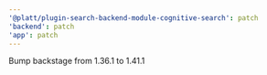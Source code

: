 ```yaml
---
'@platt/plugin-search-backend-module-cognitive-search': patch
'backend': patch
'app': patch
---
```


Bump backstage from 1.36.1 to 1.41.1
